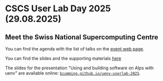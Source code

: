 # CSCS User Lab Day 2025 (29.08.2025)

## Meet the Swiss National Supercomputing Centre

You can find the agenda with the list of talks on the [event web page](https://www.cscs.ch/events/upcoming-events/event-detail?tx_cscsevents_pi1%5Bcontroller%5D=Event&tx_cscsevents_pi1%5Bevent%5D=245&cHash=6fa479cf62a11b1e076404a26cb5ddba).

You can find the slides and the supporting materials [here](https://github.com/eth-cscs/UserLabDay/tree/master/2025)

The slides for the presentation "Using and building software on Alps with uenv" are available online: [`bcumming.github.io/uenv-userlab-2025`](https://bcumming.github.io/uenv-userlab-2025).
